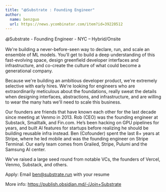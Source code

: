 ```yaml
---
title: "꩜Substrate : Founding Engineer"
author:
  name: benzguo
  url: https://news.ycombinator.com/item?id=39220512
---
```

꩜Substrate - Founding Engineer - NYC – Hybrid&#x2F;Onsite

We&#x27;re building a never-before-seen way to declare, run, and scale an ensemble of ML models. You&#x27;ll get to build a deep understanding of this fast-evolving space, design greenfield developer interfaces and infrastructure, and co-create the culture of what could become a generational company.

Because we&#x27;re building an ambitious developer product, we&#x27;re extremely selective with early hires. We&#x27;re looking for engineers who are extraordinarily meticulous about the foundations, really sweat the details when designing interfaces, abstractions, and infrastructure, and are willing to wear the many hats we&#x27;ll need to scale this business.

Our founders are friends that have known each other for the last decade since meeting at Venmo in 2013. Rob (CEO) was the founding engineer at Substack, Smalltalk, and Fin.com. He’s been hacking on GPU pipelines for years, and built AI features for startups before realizing he should be building reusable infra instead. Ben (Cofounder) spent the last 8+ years at Stripe, where he led mobile and was the founding engineer on Stripe Terminal. Our early team comes from Grailed, Stripe, Pulumi and the Samsung AI center.

We&#x27;ve raised a large seed round from notable VCs, the founders of Vercel, Venmo, Substack, and others.

Apply: Email ben@substrate.run with your resume

More info: <a href="https:&#x2F;&#x2F;publish.obsidian.md&#x2F;-&#x2F;Join+Substrate" rel="nofollow">https:&#x2F;&#x2F;publish.obsidian.md&#x2F;-&#x2F;Join+Substrate</a>
